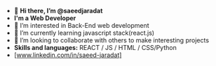 - 👋 **Hi there, I’m @saeedjaradat**
- **I'm a Web Developer**
- 👀 I’m interested in Back-End web development
- 🌱 I’m currently learning  javascript stack(react.js)
- 💞️ I’m looking to collaborate with  others to make interesting projects
-  **Skills and languages:**
 REACT / JS / HTML / CSS/Python
-  [www.linkedin.com/in/saeed-jaradat]


